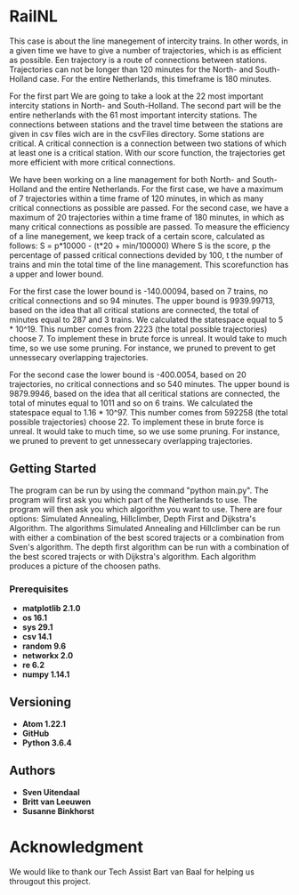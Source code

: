 # RailNL
This case is about the line manegement of intercity trains. In other words, in a given time we have to give a number of trajectories, which is as efficient as possible. Een trajectory is a route of connections between stations. Trajectories can not be longer than 120 minutes for the North- and South-Holland case.
For the entire Netherlands, this timeframe is 180 minutes.

For the first part We are going to take a look at the 22 most important intercity stations in North- and South-Holland.
The second part will be the entire netherlands with the 61 most important intercity stations.
The connections between stations and the travel time between the stations are given in csv files wich are in the csvFiles directory.
Some stations are critical. A critical connection is a connection between two stations of which at least one is a critical station.
With our score function, the trajectories get more efficient with more critical connections.

We have been working on a line management for both North- and South-Holland and the entire Netherlands.
For the first case, we have a maximum of 7 trajectories within a time frame of 120 minutes, in which as many critical connections as
possible are passed.
For the second case, we have a maximum of 20 trajectories within a time frame of 180 minutes, in which as many critical connections
as possible are passed.
To measure the efficiency of a line manegement, we keep track of a certain score, calculated as follows:
S = p\*10000 - (t\*20 + min/100000)
Where S is the score, p the percentage of passed critical connections devided by 100, t the number of trains and min the total time
of the line management. This scorefunction has a upper and lower bound.

For the first case the lower bound is -140.00094, based on 7 trains, no critical connections and so 94 minutes.
The upper bound is 9939.99713, based on the idea that all critical stations are connected, the total of minutes equal to 287 and 3
trains.
We calculated the statespace equal to 5 \* 10\^19. This number comes from 2223 (the total possible trajectories) choose 7. To
 implement these in brute force is unreal. It would take to much time, so we use some pruning. For instance, we pruned to prevent to
  get unnessecary overlapping trajectories.

For the second case the lower bound is -400.0054, based on 20 trajectories, no critical connections and so 540 minutes.
The upper bound is 9879.9946, based on the idea that all ceritical stations are connected, the total of minutes equal to 1011 and so on 6 trains.
We calculated the statespace equal to 1.16 \* 10\^97. This number comes from 592258 (the total possible trajectories) choose 22. To implement these in brute force is unreal. It would take to much time, so we use some pruning. For instance, we pruned to prevent to get unnessecary overlapping trajectories.

## Getting Started
The program can be run by using the command "python main.py".  The program will first ask you which part of the Netherlands to use.
The program will then ask you which algorithm you want to use. There are four options: Simulated Annealing, Hillclimber, Depth
First and Dijkstra's Algorithm. The algorithms Simulated Annealing and Hillclimber can be run with either a combination of the best
scored trajects or a combination from Sven's algorithm. The depth first algorithm can be run with a combination of the best scored trajects or with Dijkstra's algorithm. Each algorithm produces a picture of the choosen paths.

### Prerequisites
* **matplotlib 2.1.0**
* **os 16.1**
* **sys 29.1**
* **csv 14.1**
* **random 9.6**
* **networkx 2.0**
* **re 6.2**
* **numpy 1.14.1**

## Versioning
* **Atom 1.22.1**
* **GitHub**
* **Python 3.6.4**

## Authors
* **Sven Uitendaal**
* **Britt van Leeuwen**
* **Susanne Binkhorst**

# Acknowledgment
We would like to thank our Tech Assist Bart van Baal for helping us througout this project.
